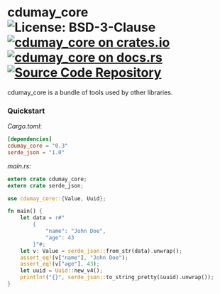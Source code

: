 # cdumay_core ![License: BSD-3-Clause](https://img.shields.io/badge/license-BSD--3--Clause-blue) [![cdumay_core on crates.io](https://img.shields.io/crates/v/cdumay_core)](https://crates.io/crates/cdumay_core) [![cdumay_core on docs.rs](https://docs.rs/cdumay_core/badge.svg)](https://docs.rs/cdumay_core) [![Source Code Repository](https://img.shields.io/badge/Code-On%20GitHub-blue?logo=GitHub)](https://github.com/cdumay/rust-cdumay_core)

cdumay_core is a bundle of tools used by other libraries.

### Quickstart

*Cargo.toml*:

```toml
[dependencies]
cdumay_core = "0.3"
serde_json = "1.0"
```

*main.rs*:

```rust
extern crate cdumay_core;
extern crate serde_json;

use cdumay_core::{Value, Uuid};

fn main() {
    let data = r#"
        {
            "name": "John Doe",
            "age": 43
        }"#;
    let v: Value = serde_json::from_str(data).unwrap();
    assert_eq!(v["name"], "John Doe");
    assert_eq!(v["age"], 43);
    let uuid = Uuid::new_v4();
    println!("{}", serde_json::to_string_pretty(&uuid).unwrap());
}
```
